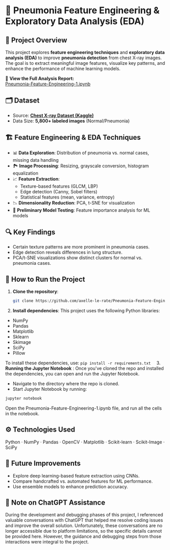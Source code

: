# 🔬 Pneumonia Feature Engineering & Exploratory Data Analysis (EDA)  

## 📌 Project Overview  
This project explores **feature engineering techniques** and **exploratory data analysis (EDA)** to improve **pneumonia detection** from chest X-ray images. The goal is to extract meaningful image features, visualize key patterns, and enhance the performance of machine learning models.  

📄 **View the Full Analysis Report:**  
[Pneumonia-Feature-Engineering-1.ipynb](Pneumonia-Feature-Engineering-1.ipynb)  

## 🗂️ Dataset  
- Source: **[Chest X-ray Dataset (Kaggle)](https://www.kaggle.com/datasets/paultimothymooney/chest-xray-pneumonia)**  
- Data Size: **5,800+ labeled images** (Normal/Pneumonia)    

## 🏗️ Feature Engineering & EDA Techniques  
- 📊 **Data Exploration**: Distribution of pneumonia vs. normal cases, missing data handling  
- 🏞️ **Image Processing**: Resizing, grayscale conversion, histogram equalization  
- 📈 **Feature Extraction**:  
  - Texture-based features (GLCM, LBP)  
  - Edge detection (Canny, Sobel filters)  
  - Statistical features (mean, variance, entropy)  
- 📉 **Dimensionality Reduction**: PCA, t-SNE for visualization  
- 🤖 **Preliminary Model Testing**: Feature importance analysis for ML models  

## 🔍 Key Findings  
- Certain texture patterns are more prominent in pneumonia cases.  
- Edge detection reveals differences in lung structure.  
- PCA/t-SNE visualizations show distinct clusters for normal vs. pneumonia cases.  

## 🚀 How to Run the Project  

1. **Clone the repository**:  
   ```sh
   git clone https://github.com/axelle-le-rate/Pneumonia-Feature-Engineering-EDA.git
   
2. **Install dependencies**:
This project uses the following Python libraries:
- NumPy
- Pandas
- Matplotlib
- Sklearn
- Skimage
- SciPy
- Pillow
  
To install these dependencies, use:
```pip install -r requirements.txt  ```
3. **Running the Jupyter Notebook** :
Once you've cloned the repo and installed the dependencies, you can open and run the Jupyter Notebook.
- Navigate to the directory where the repo is cloned.
- Start Jupyter Notebook by running:
 ```sh
jupyter notebook
 ```
Open the Pneumonia-Feature-Engineering-1.ipynb file, and run all the cells in the notebook.

## ⚙️ Technologies Used
Python · NumPy · Pandas · OpenCV · Matplotlib · Scikit-learn · Scikit-Image · SciPy

## 📌 Future Improvements
- Explore deep learning-based feature extraction using CNNs.
- Compare handcrafted vs. automated features for ML performance.
- Use ensemble models to enhance prediction accuracy.

## 📝 Note on ChatGPT Assistance
During the development and debugging phases of this project, I referenced valuable conversations with ChatGPT that helped me resolve coding issues and improve the overall solution. Unfortunately, these conversations are no longer accessible due to platform limitations, so the specific details cannot be provided here. However, the guidance and debugging steps from those interactions were integral to the project.

